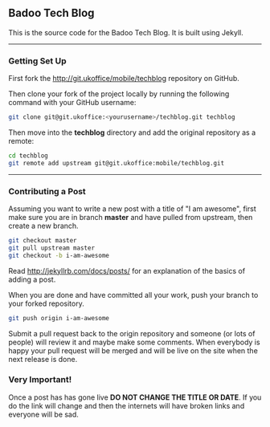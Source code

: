 ## Badoo Tech Blog

This is the source code for the Badoo Tech Blog. It is built using Jekyll.

***

### Getting Set Up

First fork the http://git.ukoffice/mobile/techblog repository on GitHub.

Then clone your fork of the project locally by running the following command with your GitHub username:
```sh
git clone git@git.ukoffice:<yourusername>/techblog.git techblog
```

Then move into the **techblog** directory and add the original repository as a remote:
```sh
cd techblog
git remote add upstream git@git.ukoffice:mobile/techblog.git
```

***

### Contributing a Post

Assuming you want to write a new post with a title of "I am awesome", first make sure you are in branch **master** and have pulled from upstream, then create a new branch.
```sh
git checkout master
git pull upstream master
git checkout -b i-am-awesome
```

Read http://jekyllrb.com/docs/posts/ for an explanation of the basics of adding a post.

When you are done and have committed all your work, push your branch to your forked repository.
```sh
git push origin i-am-awesome
```

Submit a pull request back to the origin repository and someone (or lots of people) will review it and maybe make some comments. When everybody is happy your pull request will be merged and will be live on the site when the next release is done.

### Very Important!

Once a post has has gone live **DO NOT CHANGE THE TITLE OR DATE**. If you do the link will change and then the internets will have broken links and everyone will be sad.